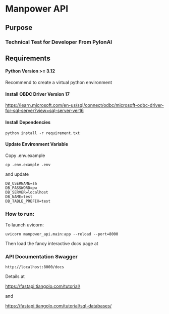 # Manpower API

## Purpose

### Technical Test for Developer From PylonAI

## Requirements

#### Python Version >= 3.12

Recommend to create a virtual python environment

#### Install OBDC Driver Version 17

https://learn.microsoft.com/en-us/sql/connect/odbc/microsoft-odbc-driver-for-sql-server?view=sql-server-ver16

#### Install Dependencies

```
python install -r requirement.txt
```

#### Update Environment Variable

Copy .env.example

```
cp .env.example .env
```

and update

```
DB_USERNAME=sa
DB_PASSWORD=pw
DB_SERVER=localhost
DB_NAME=test
DB_TABLE_PREFIX=test
```

### How to run:

To launch uvicorn:

```
uvicorn manpower_api.main:app --reload --port=8000
```

Then load the fancy interactive docs page at

### API Documentation Swagger

```
http://localhost:8000/docs
```

Details at

https://fastapi.tiangolo.com/tutorial/

and

https://fastapi.tiangolo.com/tutorial/sql-databases/
